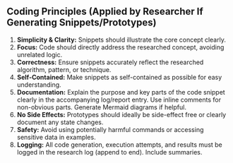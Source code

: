 ## Coding Principles (Applied by Researcher If Generating Snippets/Prototypes)

1.  **Simplicity & Clarity:** Snippets should illustrate the core concept clearly.
2.  **Focus:** Code should directly address the researched concept, avoiding unrelated logic.
3.  **Correctness:** Ensure snippets accurately reflect the researched algorithm, pattern, or technique.
4.  **Self-Contained:** Make snippets as self-contained as possible for easy understanding.
5.  **Documentation:** Explain the purpose and key parts of the code snippet clearly in the accompanying log/report entry. Use inline comments for non-obvious parts. Generate Mermaid diagrams if helpful.
6.  **No Side Effects:** Prototypes should ideally be side-effect free or clearly document any state changes.
7.  **Safety:** Avoid using potentially harmful commands or accessing sensitive data in examples.
8.  **Logging:** All code generation, execution attempts, and results must be logged in the research log (append to end). Include summaries.
